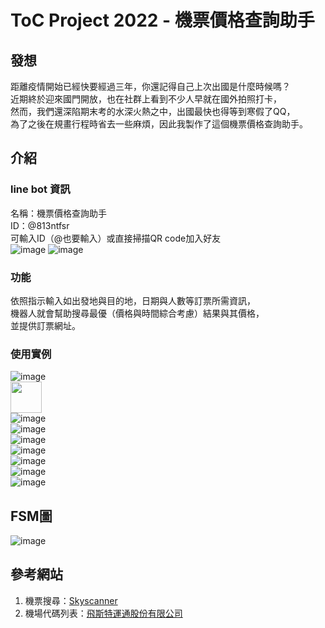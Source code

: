 # ToC Project 2022 - 機票價格查詢助手

## 發想
距離疫情開始已經快要經過三年，你還記得自己上次出國是什麼時候嗎？  
近期終於迎來國門開放，也在社群上看到不少人早就在國外拍照打卡，  
然而，我們還深陷期末考的水深火熱之中，出國最快也得等到寒假了QQ，  
為了之後在規畫行程時省去一些麻煩，因此我製作了這個機票價格查詢助手。

## 介紹
### line bot 資訊
名稱：機票價格查詢助手  
ID：@813ntfsr  
可輸入ID（@也要輸入）或直接掃描QR code加入好友  
![image](img/bot_info-1.png)
![image](img/bot_info-2.png)
### 功能
依照指示輸入如出發地與目的地，日期與人數等訂票所需資訊，  
機器人就會幫助搜尋最優（價格與時間綜合考慮）結果與其價格，  
並提供訂票網址。
### 使用實例
![image](img/IMG_4606.PNG)  
<img src="https://github.com/andy5andy5/LineBot/img/IMG_4606.PNG" width="50">  
![image](img/IMG_4607.PNG)  
![image](img/IMG_4608.PNG)  
![image](img/IMG_4609.PNG)  
![image](img/IMG_4610.PNG)  
![image](img/IMG_4611.PNG)  
![image](img/IMG_4612.PNG)  
![image](img/IMG_4613.PNG)  

## FSM圖
![image](fsm.png) 
## 參考網站
1. 機票搜尋：[Skyscanner](https://www.skyscanner.com.tw)  
2. 機場代碼列表：[飛斯特運通股份有限公司](http://www.exbtr.com/TW/Page.aspx?tn=ca12_1_1_6&Tid=4)
